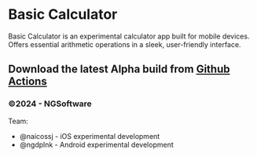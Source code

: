 # Basic Calculator
Basic Calculator is an experimental calculator app built for mobile devices. Offers essential arithmetic operations in a sleek, user-friendly interface.

## Download the latest Alpha build from [Github Actions](https://github.com/ngdplnk/basic-calculator-app/actions)


### ©2024 - NGSoftware
Team:
- @naicossj - iOS experimental development
- @ngdplnk - Android experimental development
